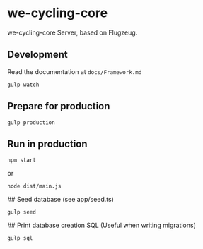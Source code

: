 # we-cycling-core

we-cycling-core Server, based on Flugzeug.

## Development

Read the documentation at ``docs/Framework.md``

```
gulp watch
```

## Prepare for production

```
gulp production
```

## Run in production 

```
npm start
```

or

```
node dist/main.js
```

## Seed database (see app/seed.ts)

```
gulp seed
```

## Print database creation SQL (Useful when writing migrations)

```
gulp sql
```